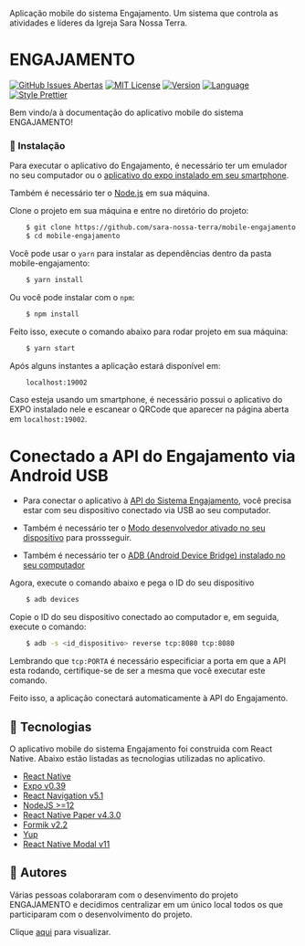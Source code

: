 Aplicação mobile do sistema Engajamento. Um sistema que controla as atividades e líderes da Igreja Sara Nossa Terra.

# ENGAJAMENTO

[![GitHub Issues Abertas](https://img.shields.io/github/issues/sara-nossa-terra/mobile-engajamento)]()
[![MIT License](https://img.shields.io/github/license/sara-nossa-terra/mobile-engajamento)]()
[![Version](https://img.shields.io/badge/version-1.0.0-green.svg?cacheSeconds=2592000)]()
[![Language](https://img.shields.io/badge/Language-TypeScript-blue.svg?cacheSeconds=2592000)]()
[![Style Prettier](https://img.shields.io/badge/Stylized-prettier-pink.svg?cacheSeconds=2592000)]()

Bem vindo/a à documentação do aplicativo mobile do sistema ENGAJAMENTO!

### :nut_and_bolt: Instalação

Para executar o aplicativo do Engajamento, é necessário ter um emulador no seu computador ou o [aplicativo do expo instalado em seu smartphone](https://play.google.com/store/apps/details?id=host.exp.exponent&hl=pt_BR).

Também é necessário ter o [Node.js](https://nodejs.org/) em sua máquina.

Clone o projeto em sua máquina e entre no diretório do projeto:

```bash
    $ git clone https://github.com/sara-nossa-terra/mobile-engajamento.git
    $ cd mobile-engajamento
```

Você pode usar o `yarn` para instalar as dependências dentro da pasta mobile-engajamento:

```bash
    $ yarn install
```

Ou você pode instalar com o `npm`:

```bash
    $ npm install
```

Feito isso, execute o comando abaixo para rodar projeto em sua máquina:

```bash
    $ yarn start
```

Após alguns instantes a aplicação estará disponível em:

```bash
    localhost:19002
```

Caso esteja usando um smartphone, é necessário possui o aplicativo do EXPO instalado nele e escanear o QRCode que aparecer na página aberta em `localhost:19002`.

# Conectado a API do Engajamento via Android USB

- Para conectar o aplicativo à [API do Sistema Engajamento](https://github.com/sara-nossa-terra/api-engajamento), você precisa estar com seu dispositivo conectado via USB ao seu computador.

- Também é necessário ter o [Modo desenvolvedor ativado no seu dispositivo](https://tecnoblog.net/277750/como-ativar-o-modo-desenvolvedor-no-android/) para prossseguir.

- Também é necessário ter o [ADB (Android Device Bridge) instalado no seu computador](https://developer.android.com/studio/releases/platform-tools)

Agora, execute o comando abaixo e pega o ID do seu dispositivo

```bash
    $ adb devices
```

Copie o ID do seu dispositivo conectado ao computador e, em seguida, execute o comando:

```bash
    $ adb -s <id_dispositivo> reverse tcp:8080 tcp:8080
```

Lembrando que `tcp:PORTA` é necessário especificiar a porta em que a API esta rodando, certifique-se de ser a mesma que você executar este comando.

Feito isso, a aplicação conectará automaticamente à API do Engajamento.

## :rocket: Tecnologias

O aplicativo mobile do sistema Engajamento foi construida com React Native. Abaixo estão listadas as tecnologias utilizadas no aplicativo.

- [React Native](https://reactnative.dev/)
- [Expo v0.39](https://docs.expo.io/)
- [React Navigation v5.1](https://reactnavigation.org/)
- [NodeJS >=12](https://nodejs.org/)
- [React Native Paper v4.3.0](https://callstack.github.io/react-native-paper/)
- [Formik v2.2](https://formik.org/docs/overview)
- [Yup](https://github.com/jquense/yup)
- [React Native Modal v11](https://github.com/react-native-modal/react-native-modal)

## :busts_in_silhouette: Autores

Várias pessoas colaboraram com o desenvimento do projeto ENGAJAMENTO e decidimos centralizar em um único local todos os que participaram com o desenvolvimento do projeto.

Clique [aqui](https://github.com/sara-nossa-terra/engajamento/graphs/contributors) para visualizar.
